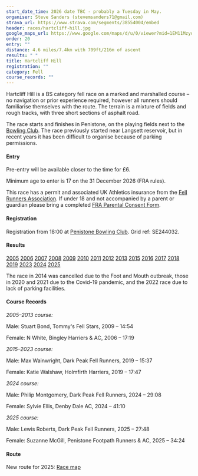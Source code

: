 ```yaml
---
start_date_time: 2026 date TBC - probably a Tuesday in May.
organiser: Steve Sanders (stevemsanders71@gmail.com)
strava_url: https://www.strava.com/segments/38554004/embed
header: races/hartcliff-hill.jpg
google_maps_url: https://www.google.com/maps/d/u/0/viewer?mid=1EM11MzyonbhY9uGBGz9TcX9yeOw&hl=en&ll=53.53444107128965%2C-1.6152743120117141&z=12
order: 20
entry: ""
distance: 4.6 miles/7.4km with 709ft/216m of ascent
results: " "
title: Hartcliff Hill
registration: ""
category: Fell
course_records: ""
---
```

Hartcliff Hill is a BS category fell race on a marked and marshalled course &ndash; no navigation or prior experience required, however all runners should familiarise themselves with the route. The terrain is a mixture of fields and rough tracks, with three short sections of asphalt road.

The race starts and finishes in Penistone, on the playing fields next to the [Bowling Club](https://maps.app.goo.gl/naJ6HVefAArV7hf99). The race previously started near Langsett reservoir, but in recent years it has been difficult to organise because of parking permissions.

#### Entry

Pre-entry will be available closer to the time for £6.

Minimum age to enter is 17 on the 31 December 2026 (FRA rules).

This race has a permit and associated UK Athletics insurance from the [Fell Runners Association](https://www.fellrunner.org.uk/fra/for-organisers). If under 18 and not accompanied by a parent or guardian please bring a completed [FRA Parental Consent Form](https://files.fellrunner.org.uk/documents/2024/fra-parental-consent-process-form-2024.pdf).

#### Registration

Registration from 18:00 at [Penistone Bowling Club](https://maps.app.goo.gl/naJ6HVefAArV7hf99). Grid ref: SE244032.

#### Results

[2005](http://fellrunner.org.uk/results/race05/hartcliffe.htm)
[2006](http://fellrunner.org.uk/results/race06/hartcliffe.txt)
[2007](http://fellrunner.org.uk/results/race07/hartcliffehill.txt)
[2008](http://fellrunner.org.uk/results/race08/hartcliffe08.txt)
[2009](http://fellrunner.org.uk/results/race09/09_hartcliffe.html)
[2010](http://fellrunner.org.uk/results/race10/10_hartcliff_hill.html)
[2011](http://fellrunner.org.uk/results.php?id=650)
[2012](http://fellrunner.org.uk/results.php?id=1246)
[2013](http://fellrunner.org.uk/results.php?id=1847)
[2015](https://pfrac.co.uk/static/results/hartcliff-hill/hartcliff-2015-results.pdf)
[2016](https://pfrac.co.uk/static/results/hartcliff-hill/hartcliff-2016-results.pdf)
[2017](https://pfrac.co.uk/static/results/hartcliff-hill/hartcliff-2017-results.pdf)
[2018](https://pfrac.co.uk/static/results/hartcliff-hill/hartcliff-2018-results.pdf)
[2019](https://pfrac.co.uk/static/results/hartcliff-hill/hartcliff-2019-results.pdf)
[2023](https://pfrac.co.uk/static/results/hartcliff-hill/hartcliff-2023-results.pdf)
[2024](https://pfrac.co.uk/static/results/hartcliff-hill/hartcliff-2024-results.pdf)
[2025](https://pfrac.co.uk/static/results/hartcliff-hill/hartcliff-2025-results.pdf)

The race in 2014 was cancelled due to the Foot and Mouth outbreak, those in 2020 and 2021 due to the Covid-19 pandemic, and the 2022 race due to lack of parking facilities.

#### Course Records

*2005&ndash;2013 course:*

Male: Stuart Bond, Tommy's Fell Stars, 2009 &ndash; 14:54

Female: N White, Bingley Harriers & AC, 2006 &ndash; 17:19

*2015&ndash;2023 course:*

Male: Max Wainwright, Dark Peak Fell Runners, 2019 &ndash; 15:37

Female: Katie Walshaw, Holmfirth Harriers, 2019 &ndash; 17:47

*2024 course:*

Male: Philip Montgomery, Dark Peak Fell Runners, 2024 &ndash; 29:08

Female: Sylvie Ellis, Denby Dale AC, 2024 &ndash; 41:10

*2025 course:*

Male: Lewis Roberts, Dark Peak Fell Runners, 2025 &ndash; 27:48

Female: Suzanne McGill, Penistone Footpath Runners & AC, 2025 &ndash; 34:24

#### Route

New route for 2025: [Race map](https://pfrac.co.uk/static/images/maps/hartcliff-hill-race-2025.png)